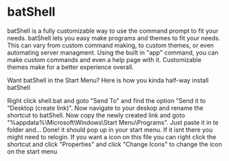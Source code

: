 # batShell

batShell is a fully customizable way to use the command prompt to fit your needs. batShell lets you easy make programs and themes to fit your needs. This can vary from custom command making, to custom themes, or even automating server managment. Using the built in "app" command, you can make custom commands and even a help page with it. Customizable themes make for a better experience overall.

Want batShell in the Start Menu? Here is how you kinda half-way install batShell

Right click shell.bat and goto "Send To" and find the option "Send it to "Desktop (create link)". Now navigate to your deskop and rename the shortcut to batShell. Now copy the newly created link and goto "%appdata%\Microsoft\Windows\Start Menu\Programs". Just paste it in te folder and... Done! it should pop up in your start menu. If it isnt there you might need to relogin. If you want a icon on this file you can right click the shortcut and click "Properties" and click "Change Icons" to change the icon on the start menu
